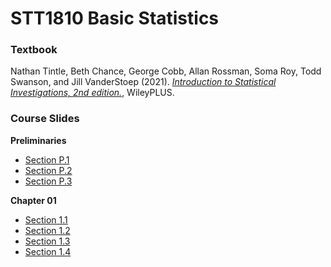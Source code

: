 # STT1810 Basic Statistics

### **Textbook**

Nathan Tintle, Beth Chance, George Cobb, Allan Rossman, Soma Roy, Todd Swanson, and Jill VanderStoep (2021). [*Introduction to Statistical Investigations, 2nd edition.*](http://www.isi-stats.com/isi/index2nd.html), WileyPLUS.

### **Course Slides**

**Preliminaries**

* [Section P.1](https://stat-jet-asu.github.io/STT1810BasicStatistics/Slides/CHP_1.html#1)
* [Section P.2](https://stat-jet-asu.github.io/STT1810BasicStatistics/Slides/CHP_2.html#1)
* [Section P.3](https://stat-jet-asu.github.io/STT1810BasicStatistics/Slides/CHP_3.html#1)

**Chapter 01**

* [Section 1.1](https://stat-jet-asu.github.io/STT1810BasicStatistics/Slides/CH1_1.html#1)
* [Section 1.2](https://stat-jet-asu.github.io/STT1810BasicStatistics/Slides/CH1_2.html#1)
* [Section 1.3](https://stat-jet-asu.github.io/STT1810BasicStatistics/Slides/CH1_3.html#1)
* [Section 1.4](https://stat-jet-asu.github.io/STT1810BasicStatistics/Slides/CH1_4.html#1)
